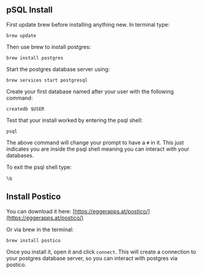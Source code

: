 ## pSQL Install

First update brew before installing anything new. In terminal type:

```
brew update
```

Then use brew to install postgres:

```
brew install postgres
```

Start the postgres database server using: 

```
brew services start postgresql
```
Create your first database named after your user with the following command:

```
createdb $USER
```

Test that your install worked by entering the psql shell:

```
psql
```
The above command will change your prompt to have a `#` in it. This just indicates you are inside the psql shell meaning you can interact with your databases.

To exit the psql shell type:
```
\q 
```

## Install Postico

You can download it here: [https://eggerapps.at/postico/](https://eggerapps.at/postico/)

Or via brew in the terminal:

```
brew install postico
```

Once you install it, open it and click `connect`. This will create a connection to your postgres database server, so you can interact with postgres via postico.